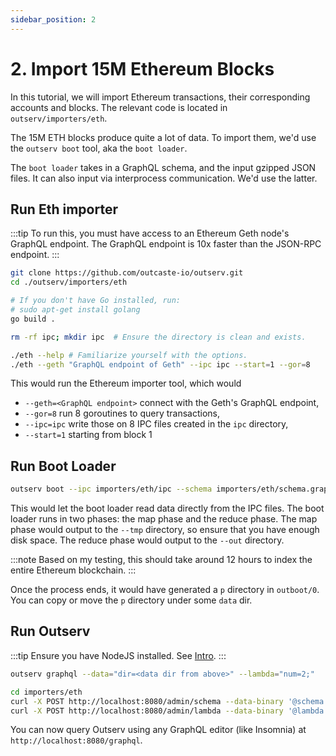 ```yaml
---
sidebar_position: 2
---
```


# 2. Import 15M Ethereum Blocks

In this tutorial, we will import Ethereum transactions, their corresponding
accounts and blocks. The relevant code is located in `outserv/importers/eth`.

The 15M ETH blocks produce quite a lot of data. To import them, we'd use the
`outserv boot` tool, aka the `boot loader`.

The `boot loader` takes in a GraphQL schema, and the input gzipped JSON files.
It can also input via interprocess communication. We'd use the latter.

## Run Eth importer

:::tip
To run this, you must have access to an Ethereum Geth node's GraphQL endpoint.
The GraphQL endpoint is 10x faster than the JSON-RPC endpoint.
:::
```bash
git clone https://github.com/outcaste-io/outserv.git
cd ./outserv/importers/eth

# If you don't have Go installed, run:
# sudo apt-get install golang
go build .

rm -rf ipc; mkdir ipc  # Ensure the directory is clean and exists.

./eth --help # Familiarize yourself with the options.
./eth --geth "GraphQL endpoint of Geth" --ipc ipc --start=1 --gor=8
```

This would run the Ethereum importer tool, which would
- `--geth=<GraphQL endpoint>` connect with the Geth's GraphQL endpoint,
- `--gor=8` run 8 goroutines to query transactions,
- `--ipc=ipc` write those on 8 IPC files created in the `ipc` directory,
- `--start=1` starting from block 1

## Run Boot Loader

```bash
outserv boot --ipc importers/eth/ipc --schema importers/eth/schema.graphql --out outboot
```

This would let the boot loader read data directly from the IPC files. The boot
loader runs in two phases: the map phase and the reduce phase. The map phase
would output to the `--tmp` directory, so ensure that you have enough disk
space. The reduce phase would output to the `--out` directory.

:::note
Based on my testing, this should take around 12 hours to index the entire
Ethereum blockchain.
:::

Once the process ends, it would have generated a `p` directory in `outboot/0`.
You can copy or move the `p` directory under some `data` dir.

## Run Outserv

:::tip
Ensure you have NodeJS installed. See [Intro](/docs/intro).
:::
```bash
outserv graphql --data="dir=<data dir from above>" --lambda="num=2;"

cd importers/eth
curl -X POST http://localhost:8080/admin/schema --data-binary '@schema.graphql'
curl -X POST http://localhost:8080/admin/lambda --data-binary '@lambda.js'
```

You can now query Outserv using any GraphQL editor (like Insomnia) at
`http://localhost:8080/graphql`.
